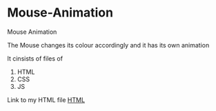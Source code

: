 # Mouse-Animation
Mouse Animation

The Mouse changes its colour accordingly and it has its own animation

It cinsists of files of

1. HTML
2. CSS
3. JS

Link to my HTML file
[HTML](https://github.com/IndranjanaChatterjee/Mouse-Animation/blob/main/Mouse-Animation/index.html)
